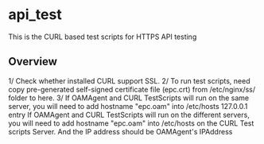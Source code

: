 # api_test

This is the CURL based test scripts for HTTPS API testing


## Overview

1/ Check whether installed CURL support SSL.
2/ To run test scripts, need copy pre-generated self-signed certificate file (epc.crt) from /etc/nginx/ss/ folder to here.
3/ If OAMAgent and CURL TestScripts will run on the same server, you will need to add hostname "epc.oam" into /etc/hosts 127.0.0.1 entry
   If OAMAgent and CURL TestScripts will run on the different servers, you will need to add hostname "epc.oam" into /etc/hosts on the CURL Test scripts Server. And the IP address should be OAMAgent's IPAddress

